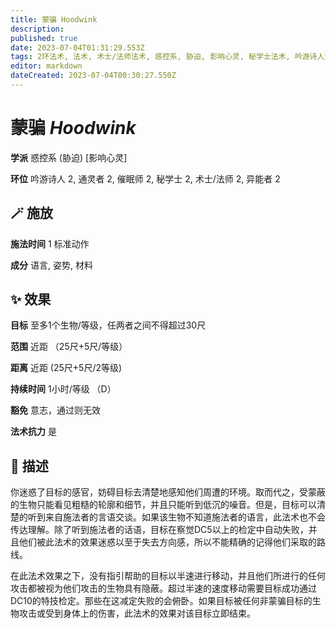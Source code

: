 ```yaml
---
title: 蒙骗 Hoodwink
description: 
published: true
date: 2023-07-04T01:31:29.553Z
tags: 2环法术, 法术, 术士/法师法术, 惑控系, 胁迫, 影响心灵, 秘学士法术, 吟游诗人法术, 异能者法术, 催眠师法术, 通灵者法术
editor: markdown
dateCreated: 2023-07-04T00:30:27.550Z
---
```


# **蒙骗** *Hoodwink*

**学派** 惑控系 (胁迫) \[影响心灵\] 

**环位** 吟游诗人 2, 通灵者 2, 催眠师 2, 秘学士 2, 术士/法师 2, 异能者 2

## 🪄 施放

**施法时间** 1 标准动作

**成分** 语言, 姿势, 材料

## ✨ 效果 

**目标** 至多1个生物/等级，任两者之间不得超过30尺 

**范围** 近距 （25尺+5尺/等级）

**距离** 近距 (25尺+5尺/2等级)  

**持续时间** 1小时/等级 （D） 

**豁免** 意志，通过则无效

**法术抗力** 是

## 📖 描述

你迷惑了目标的感官，妨碍目标去清楚地感知他们周遭的环境。取而代之，受蒙蔽的生物只能看见粗糙的轮廓和细节，并且只能听到低沉的噪音。但是，目标可以清楚的听到来自施法者的言语交谈。如果该生物不知道施法者的语言，此法术也不会传达理解。除了听到施法者的话语，目标在察觉DC5以上的检定中自动失败，并且他们被此法术的效果迷惑以至于失去方向感，所以不能精确的记得他们采取的路线。

在此法术效果之下，没有指引帮助的目标以半速进行移动，并且他们所进行的任何攻击都被视为他们攻击的生物具有隐蔽。超过半速的速度移动需要目标成功通过DC10的特技检定。那些在这减定失败的会俯卧。如果目标被任何非蒙骗目标的生物攻击或受到身体上的伤害，此法术的效果对该目标立即结束。
    